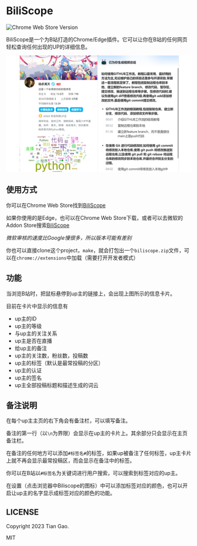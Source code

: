 # BiliScope

![Chrome Web Store Version](https://img.shields.io/chrome-web-store/v/ekmbchepcdggpcbdpjpijphjiiiimfga)

BiliScope是一个为B站打造的Chrome/Edge插件。它可以让你在B站的任何网页轻松查询任何出现的UP的详细信息。

[![example_img](https://github.com/gaogaotiantian/biliscope/blob/master/img/screenshot.png)](https://github.com/gaogaotiantian/biliscope/blob/master/img/screenshot.png)

## 使用方式

你可以在Chrome Web Store找到[BiliScope](https://chrome.google.com/webstore/detail/biliscope/ekmbchepcdggpcbdpjpijphjiiiimfga)

如果你使用的是Edge，也可以在Chrome Web Store下载，或者可以去微软的Addon Store搜索[BiliScope](https://microsoftedge.microsoft.com/addons/detail/biliscope/ppfempmgnmhbeoanbndlackmlolejegm)

*微软审核的速度比Google慢很多，所以版本可能有差别*

你也可以直接clone这个project，`make`，就会打包出一个`biliscope.zip`文件，可以在`chrome://extensions`中加载（需要打开开发者模式） 


## 功能

当浏览B站时，把鼠标悬停到up主的链接上，会出现上图所示的信息卡片。

目前在卡片中显示的信息有

* up主的ID
* up主的等级
* 与up主的关注关系
* up主是否在直播
* 给up主的备注
* up主的关注数，粉丝数，投稿数
* up主的标签（默认是最常投稿的分区）
* up主的认证
* up主的签名
* up主全部投稿标题和描述生成的词云

## 备注说明

在每个up主主页的右下角会有备注栏，可以填写备注。

备注的第一行（以`\n`为界限）会显示在up主的卡片上。其余部分只会显示在主页备注栏。

在备注的任何地方可以添加`#标签名#`的标签，如果up被备注了任何标签，up主卡片上就不再会显示最常投稿区，而会显示在备注中的标签。

你可以在B站以`#标签名`为关键词进行用户搜索，可以搜索到标签对应的up主。

在设置（点击浏览器中Biliscope的图标）中可以添加标签对应的颜色，也可以开启让up主的名字显示成标签对应的颜色的功能。

## LICENSE

Copyright 2023 Tian Gao.

MIT
